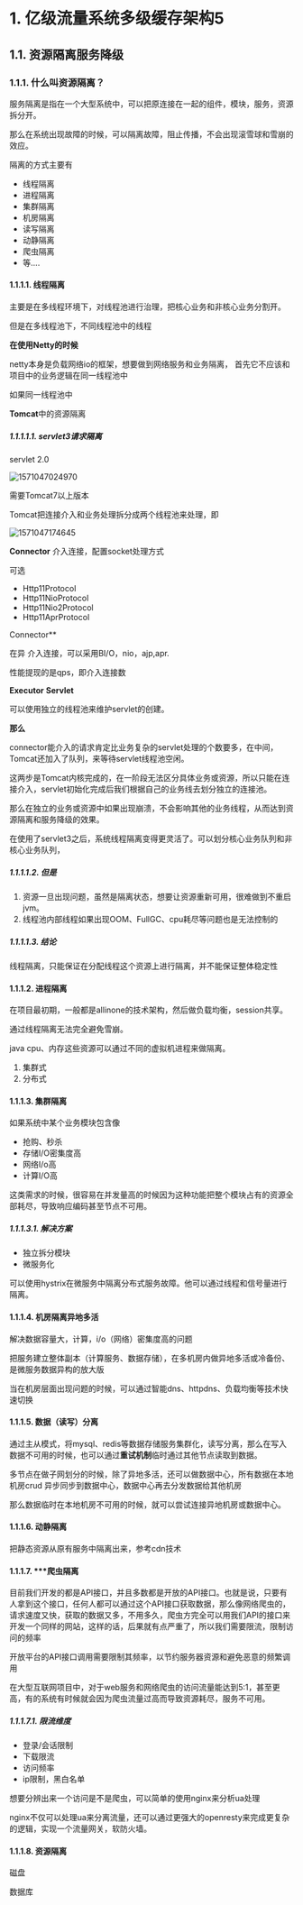 # 1. 亿级流量系统多级缓存架构5

## 1.1. 资源隔离服务降级

### 1.1.1. 什么叫资源隔离？

服务隔离是指在一个大型系统中，可以把原连接在一起的组件，模块，服务，资源拆分开。

那么在系统出现故障的时候，可以隔离故障，阻止传播，不会出现滚雪球和雪崩的效应。

隔离的方式主要有

- 线程隔离
- 进程隔离
- 集群隔离
- 机房隔离
- 读写隔离
- 动静隔离
- 爬虫隔离
- 等....



#### 1.1.1.1. 线程隔离

主要是在多线程环境下，对线程池进行治理，把核心业务和非核心业务分割开。

但是在多线程池下，不同线程池中的线程

**在使用Netty的时候**

netty本身是负载网络io的框架，想要做到网络服务和业务隔离， 首先它不应该和项目中的业务逻辑在同一线程池中

如果同一线程池中



**Tomcat**中的资源隔离

##### 1.1.1.1.1. servlet3请求隔离

servlet 2.0

![1571047024970](images\1571047024970.png)

需要Tomcat7以上版本

Tomcat把连接介入和业务处理拆分成两个线程池来处理，即

![1571047174645](images\1571047174645.png)

**Connector**  介入连接，配置socket处理方式

可选

- Http11Protocol	
- Http11NioProtocol	
- Http11Nio2Protocol	
- Http11AprProtocol

Connector**

在异                                                                                                                                                                      介入连接，可以采用BI/O，nio，ajp,apr.

性能提现的是qps，即介入连接数



**Executor** **Servlet**

可以使用独立的线程池来维护servlet的创建。



**那么**

connector能介入的请求肯定比业务复杂的servlet处理的个数要多，在中间，Tomcat还加入了队列，来等待servlet线程池空闲。



这两步是Tomcat内核完成的，在一阶段无法区分具体业务或资源，所以只能在连接介入，servlet初始化完成后我们根据自己的业务线去划分独立的连接池。

那么在独立的业务或资源中如果出现崩溃，不会影响其他的业务线程，从而达到资源隔离和服务降级的效果。



在使用了servlet3之后，系统线程隔离变得更灵活了。可以划分核心业务队列和非核心业务队列，





##### 1.1.1.1.2. 但是

1. 资源一旦出现问题，虽然是隔离状态，想要让资源重新可用，很难做到不重启jvm。
2. 线程池内部线程如果出现OOM、FullGC、cpu耗尽等问题也是无法控制的

##### 1.1.1.1.3. **结论**

线程隔离，只能保证在分配线程这个资源上进行隔离，并不能保证整体稳定性



#### 1.1.1.2. **进程隔离**

在项目最初期，一般都是allinone的技术架构，然后做负载均衡，session共享。

通过线程隔离无法完全避免雪崩。

java  cpu、内存这些资源可以通过不同的虚拟机进程来做隔离。

1. 集群式
2. 分布式

#### 1.1.1.3. 集群隔离

如果系统中某个业务模块包含像

- 抢购、秒杀
- 存储I/O密集度高
- 网络I/o高
- 计算I/O高

这类需求的时候，很容易在并发量高的时候因为这种功能把整个模块占有的资源全部耗尽，导致响应编码甚至节点不可用。

##### 1.1.1.3.1. 解决方案

- 独立拆分模块
- 微服务化

可以使用hystrix在微服务中隔离分布式服务故障。他可以通过线程和信号量进行隔离。

#### 1.1.1.4. 机房隔离异地多活

解决数据容量大，计算，i/o（网络）密集度高的问题

把服务建立整体副本（计算服务、数据存储），在多机房内做异地多活或冷备份、是微服务数据异构的放大版

当在机房层面出现问题的时候，可以通过智能dns、httpdns、负载均衡等技术快速切换

#### 1.1.1.5. 数据（读写）分离

通过主从模式，将mysql、redis等数据存储服务集群化，读写分离，那么在写入数据不可用的时候，也可以通过**重试机制**临时通过其他节点读取到数据。

多节点在做子网划分的时候，除了异地多活，还可以做数据中心，所有数据在本地机房crud 异步同步到数据中心，数据中心再去分发数据给其他机房

那么数据临时在本地机房不可用的时候，就可以尝试连接异地机房或数据中心。

#### 1.1.1.6. 动静隔离

把静态资源从原有服务中隔离出来，参考cdn技术

#### 1.1.1.7. ***爬虫隔离

目前我们开发的都是API接口，并且多数都是开放的API接口。也就是说，只要有人拿到这个接口，任何人都可以通过这个API接口获取数据，那么像网络爬虫的，请求速度又快，获取的数据又多，不用多久，爬虫方完全可以用我们API的接口来开发一个同样的网站，这样的话，后果就有点严重了，所以我们需要限流，限制访问的频率

开放平台的API接口调用需要限制其频率，以节约服务器资源和避免恶意的频繁调用

在大型互联网项目中，对于web服务和网络爬虫的访问流量能达到5:1，甚至更高，有的系统有时候就会因为爬虫流量过高而导致资源耗尽，服务不可用。

##### 1.1.1.7.1. 限流维度

- 登录/会话限制
- 下载限流
- 访问频率
- ip限制，黑白名单

想要分辨出来一个访问是不是爬虫，可以简单的使用nginx来分析ua处理

nginx不仅可以处理ua来分离流量，还可以通过更强大的openresty来完成更复杂的逻辑，实现一个流量网关，软防火墙。

#### 1.1.1.8. 资源隔离

磁盘

数据库

